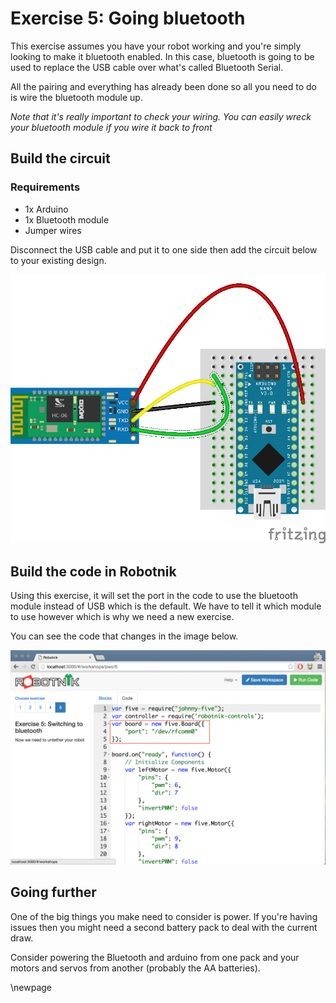 # Exercise 5: Going bluetooth

This exercise assumes you have your robot working and you're simply looking to
make it bluetooth enabled. In this case, bluetooth is going to be used to replace
the USB cable over what's called Bluetooth Serial.

All the pairing and everything has already been done so all you need to do is
wire the bluetooth module up.

*Note that it's really important to check your wiring. You can easily wreck your
bluetooth module if you wire it back to front*

## Build the circuit

### Requirements

* 1x Arduino
* 1x Bluetooth module
* Jumper wires

Disconnect the USB cable and put it to one side then add the circuit below to
your existing design.

![Bluetooth Circuit](images/bluetooth_bb.png)

## Build the code in Robotnik

Using this exercise, it will set the port in the code to use the bluetooth
module instead of USB which is the default. We have to tell it which module to
use however which is why we need a new exercise.

You can see the code that changes in the image below.

![Different port](./images/bluetooth.png)

## Going further

One of the big things you make need to consider is power. If you're having issues
then you might need a second battery pack to deal with the current draw.

Consider powering the Bluetooth and arduino from one pack and your motors and
servos from another (probably the AA batteries).


<!--- pandoc commands --->
\newpage
